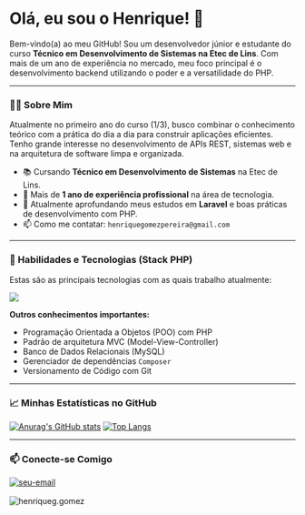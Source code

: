 # Olá, eu sou o Henrique! 👋

Bem-vindo(a) ao meu GitHub! Sou um desenvolvedor júnior e estudante do curso **Técnico em Desenvolvimento de Sistemas na Etec de Lins**. Com mais de um ano de experiência no mercado, meu foco principal é o desenvolvimento backend utilizando o poder e a versatilidade do PHP.

---

### 👨‍💻 Sobre Mim

<p align="left">
  Atualmente no primeiro ano do curso (1/3), busco combinar o conhecimento teórico com a prática do dia a dia para construir aplicações eficientes. Tenho grande interesse no desenvolvimento de APIs REST, sistemas web e na arquitetura de software limpa e organizada.
</p>

- 📚 Cursando **Técnico em Desenvolvimento de Sistemas** na Etec de Lins.
- 💼 Mais de **1 ano de experiência profissional** na área de tecnologia.
- 🌱 Atualmente aprofundando meus estudos em **Laravel** e boas práticas de desenvolvimento com PHP.
- 📫 Como me contatar: `henriquegomezpereira@gmail.com`

---

### 🚀 Habilidades e Tecnologias (Stack PHP)

Estas são as principais tecnologias com as quais trabalho atualmente:

<p align="left">
  <a href="https://skillicons.dev">
    <img src="https://skillicons.dev/icons?i=php,laravel,mysql,javascript,html,css,git,vscode,composer" />
    </a>
</p>

**Outros conhecimentos importantes:**
- Programação Orientada a Objetos (POO) com PHP
- Padrão de arquitetura MVC (Model-View-Controller)
- Banco de Dados Relacionais (MySQL)
- Gerenciador de dependências `Composer`
- Versionamento de Código com Git

---

### 📈 Minhas Estatísticas no GitHub

[![Anurag's GitHub stats](https://github-readme-stats.vercel.app/api?username=Henriquegomesz&show_icons=true&theme=dracula)](https://github.com/anuraghazra/github-readme-stats)
[![Top Langs](https://github-readme-stats.vercel.app/api/top-langs/?username=Henriquegomes&layout=compact&theme=dracula&langs_count=8)](https://github.com/anuraghazra/github-readme-stats)

---

### 📫 Conecte-se Comigo

<a href="mailto:henriquegomezpereira@gmail.com" target="blank"><img align="center" src="https://img.shields.io/badge/Gmail-D14836?style=for-the-badge&logo=gmail&logoColor=white" alt="seu-email" /></a>

<img align="center" src="https://img.shields.io/badge/Instagram-E4405F?style=for-the-badge&logo=instagram&logoColor=white" alt="henriqueg.gomez" />
  </a>
</p>
